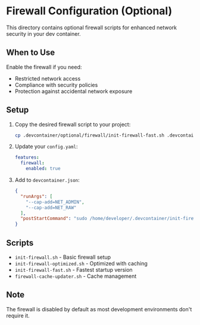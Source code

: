 # Firewall Configuration (Optional)

This directory contains optional firewall scripts for enhanced network security in your dev container.

## When to Use

Enable the firewall if you need:
- Restricted network access
- Compliance with security policies
- Protection against accidental network exposure

## Setup

1. Copy the desired firewall script to your project:
   ```bash
   cp .devcontainer/optional/firewall/init-firewall-fast.sh .devcontainer/
   ```

2. Update your `config.yaml`:
   ```yaml
   features:
     firewall:
       enabled: true
   ```

3. Add to `devcontainer.json`:
   ```json
   {
     "runArgs": [
       "--cap-add=NET_ADMIN",
       "--cap-add=NET_RAW"
     ],
     "postStartCommand": "sudo /home/developer/.devcontainer/init-firewall-fast.sh"
   }
   ```

## Scripts

- `init-firewall.sh` - Basic firewall setup
- `init-firewall-optimized.sh` - Optimized with caching
- `init-firewall-fast.sh` - Fastest startup version
- `firewall-cache-updater.sh` - Cache management

## Note

The firewall is disabled by default as most development environments don't require it.